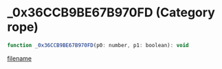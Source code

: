 # _0x36CCB9BE67B970FD (Category rope)

```js
function _0x36CCB9BE67B970FD(p0: number, p1: boolean): void
```

[filename](_0x36CCB9BE67B970FD_m.md ':include')